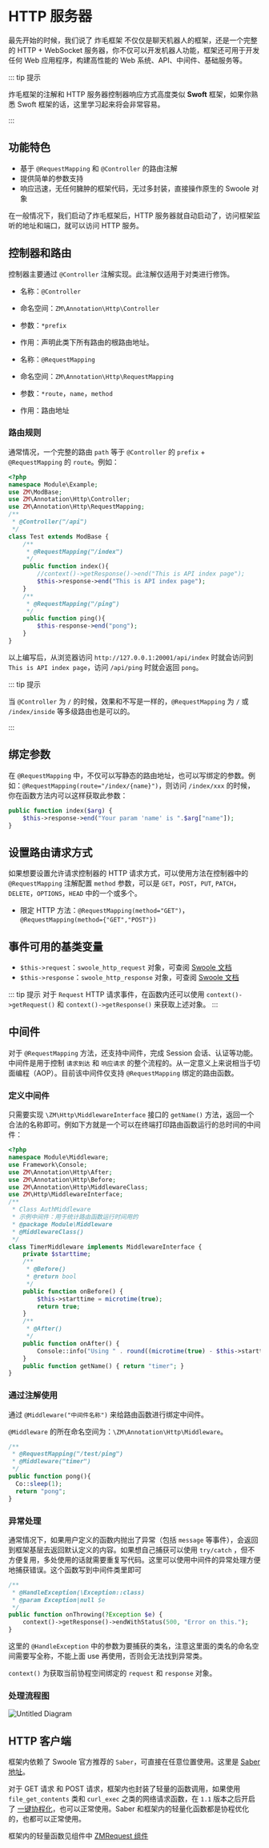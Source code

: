 # HTTP 服务器

最先开始的时候，我们说了 炸毛框架 不仅仅是聊天机器人的框架，还是一个完整的 HTTP + WebSocket 服务器，你不仅可以开发机器人功能，框架还可用于开发任何 Web 应用程序，构建高性能的 Web 系统、API、中间件、基础服务等。

::: tip 提示

炸毛框架的注解和 HTTP 服务器控制器响应方式高度类似 **Swoft** 框架，如果你熟悉 Swoft 框架的话，这里学习起来将会非常容易。

:::

## 功能特色

- 基于 `@RequestMapping` 和 `@Controller` 的路由注解
- 提供简单的参数支持
- 响应迅速，无任何臃肿的框架代码，无过多封装，直接操作原生的 Swoole 对象

在一般情况下，我们启动了炸毛框架后，HTTP 服务器就自动启动了，访问框架监听的地址和端口，就可以访问 HTTP 服务。

## 控制器和路由

控制器主要通过 `@Controller` 注解实现。此注解仅适用于对类进行修饰。

- 名称：`@Controller`
- 命名空间：`ZM\Annotation\Http\Controller`
- 参数：`*prefix`
- 作用：声明此类下所有路由的根路由地址。

- 名称：`@RequestMapping`
- 命名空间：`ZM\Annotation\Http\RequestMapping`
- 参数：`*route`，`name`，`method`
- 作用：路由地址

### 路由规则

通常情况，一个完整的路由 `path` 等于 `@Controller` 的 `prefix` + `@RequestMapping` 的 `route`。例如：

```php
<?php
namespace Module\Example;
use ZM\ModBase;
use ZM\Annotation\Http\Controller;
use ZM\Annotation\Http\RequestMapping;
/**
 * @Controller("/api")
 */
class Test extends ModBase {
    /**
     * @RequestMapping("/index")
     */
    public function index(){
        //context()->getResponse()->end("This is API index page");
        $this->response->end("This is API index page");
    }
  	/**
  	 * @RequestMapping("/ping")
  	 */
    public function ping(){
        $this-response->end("pong");
    }
}
```

以上编写后，从浏览器访问 `http://127.0.0.1:20001/api/index` 时就会访问到 `This is API index page`，访问 `/api/ping` 时就会返回 `pong`。

::: tip 提示

当 `@Controller` 为 `/` 的时候，效果和不写是一样的，`@RequestMapping` 为 `/` 或 `/index/inside` 等多级路由也是可以的。

:::

## 绑定参数

在 `@RequestMapping` 中，不仅可以写静态的路由地址，也可以写绑定的参数。例如：`@RequestMapping(route="/index/{name}")`，则访问 `/index/xxx` 的时候，你在函数方法内可以这样获取此参数：

```php
public function index($arg) {
    $this->response->end("Your param 'name' is ".$arg["name"]);
}
```

## 设置路由请求方式

如果想要设置允许请求控制器的 HTTP 请求方式，可以使用方法在控制器中的 `@RequestMapping` 注解配置 `method` 参数，可以是 `GET`，`POST`，`PUT`, `PATCH`，`DELETE`，`OPTIONS`，`HEAD` 中的一个或多个。

- 限定 HTTP 方法：`@RequestMapping(method="GET")`，`@RequestMapping(method={"GET","POST"})`

## 事件可用的基类变量

- `$this->request`：`swoole_http_request` 对象，可查阅 [Swoole 文档](https://wiki.swoole.com/#/http_server?id=httprequest)
- `$this->response`：`swoole_http_response` 对象，可查阅 [Swoole 文档](https://wiki.swoole.com/#/http_server?id=httpresponse)

::: tip 提示
对于 `Request` HTTP 请求事件，在函数内还可以使用 `context()->getRequest()` 和 `context()->getResponse()` 来获取上述对象。
:::

## 中间件

对于 `@RequestMapping` 方法，还支持中间件，完成 Session 会话、认证等功能。中间件是用于控制 `请求到达` 和 `响应请求` 的整个流程的。从一定意义上来说相当于切面编程（AOP）。目前该中间件仅支持 `@RequestMapping` 绑定的路由函数。

### 定义中间件

只需要实现 `\ZM\Http\MiddlewareInterface` 接口的 `getName()` 方法，返回一个合法的名称即可。例如下方就是一个可以在终端打印路由函数运行的总时间的中间件：

```php
<?php
namespace Module\Middleware;
use Framework\Console;
use ZM\Annotation\Http\After;
use ZM\Annotation\Http\Before;
use ZM\Annotation\Http\MiddlewareClass;
use ZM\Http\MiddlewareInterface;
/**
 * Class AuthMiddleware
 * 示例中间件：用于统计路由函数运行时间用的
 * @package Module\Middleware
 * @MiddlewareClass()
 */
class TimerMiddleware implements MiddlewareInterface {
    private $starttime;
    /**
     * @Before()
     * @return bool
     */
    public function onBefore() {
        $this->starttime = microtime(true);
        return true;
    }
    /**
     * @After()
     */
    public function onAfter() {
        Console::info("Using " . round((microtime(true) - $this->starttime) * 1000, 2) . " ms.");
    }
    public function getName() { return "timer"; }
}
```

### 通过注解使用

通过 `@Middleware("中间件名称")` 来给路由函数进行绑定中间件。

`@Middleware` 的所在命名空间为：`\ZM\Annotation\Http\Middleware`。

```php
/**
 * @RequestMapping("/test/ping")
 * @Middleware("timer")
 */
public function pong(){
  Co::sleep(1);
  return "pong";
}
```

### 异常处理

通常情况下，如果用户定义的函数内抛出了异常（包括 `message` 等事件），会返回到框架基层去返回默认定义的内容。如果想自己捕获可以使用 `try/catch` ，但不方便复用，多处使用的话就需要重复写代码。这里可以使用中间件的异常处理方便地捕获错误。这个函数写到中间件类里即可

```php
/**
 * @HandleException(\Exception::class)
 * @param Exception|null $e
 */
public function onThrowing(?Exception $e) {
    context()->getResponse()->endWithStatus(500, "Error on this.");
}
```

这里的 `@HandleException` 中的参数为要捕获的类名，注意这里面的类名的命名空间需要写全称，不能上面 use 再使用，否则会无法找到异常类。

`context()` 为获取当前协程空间绑定的 `request` 和 `response` 对象。

### 处理流程图

 ![Untitled Diagram](../.vuepress/public/images/diagram.png)

## HTTP 客户端

框架内依赖了 Swoole 官方推荐的 `Saber`，可直接在任意位置使用。这里是 [Saber 地址](https://github.com/swlib/saber)。

对于 GET 请求 和 POST 请求，框架内也封装了轻量的函数调用，如果使用 `file_get_contents` 类和 `curl_exec` 之类的网络请求函数，在 `1.1` 版本之后开启了 [一键协程化](https://wiki.swoole.com/#/runtime?id=常见的hook列表)，也可以正常使用。Saber 和框架内的轻量化函数都是协程优化的，也都可以正常使用。

框架内的轻量函数见组件中 [ZMRequest 组件](/guide/component.html#zmrequest-http-客户端)